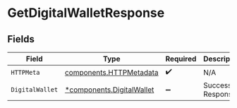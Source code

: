 # GetDigitalWalletResponse


## Fields

| Field                                                                 | Type                                                                  | Required                                                              | Description                                                           |
| --------------------------------------------------------------------- | --------------------------------------------------------------------- | --------------------------------------------------------------------- | --------------------------------------------------------------------- |
| `HTTPMeta`                                                            | [components.HTTPMetadata](../../models/components/httpmetadata.md)    | :heavy_check_mark:                                                    | N/A                                                                   |
| `DigitalWallet`                                                       | [*components.DigitalWallet](../../models/components/digitalwallet.md) | :heavy_minus_sign:                                                    | Successful Response                                                   |